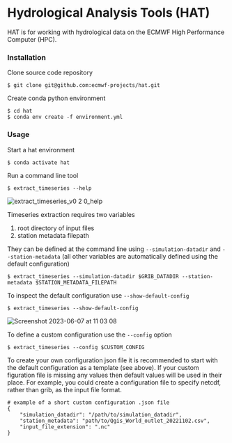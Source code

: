 # Hydrological Analysis Tools (HAT)

HAT is for working with hydrological data on the ECMWF High Performance Computer (HPC).
    
### Installation

Clone source code repository

    $ git clone git@github.com:ecmwf-projects/hat.git

Create conda python environment

    $ cd hat
    $ conda env create -f environment.yml

### Usage

Start a hat environment

    $ conda activate hat
    
Run a command line tool

    $ extract_timeseries --help

![extract_timeseries_v0 2 0_help](https://github.com/ecmwf-projects/hat/assets/16657983/73b7b481-8280-4ad1-85b3-76ef31813786)

Timeseries extraction requires two variables 

1) root directory of input files 
2) station metadata filepath

They can be defined at the command line using `--simulation-datadir` and `--station-metadata` (all other variables are automatically defined using the default configuration)

    $ extract_timeseries --simulation-datadir $GRIB_DATADIR --station-metadata $STATION_METADATA_FILEPATH

To inspect the default configuration use `--show-default-config`

    $ extract_timeseries --show-default-config
    
![Screenshot 2023-06-07 at 11 03 08](https://github.com/ecmwf-projects/hat/assets/16657983/2494ff99-bc44-46fe-86ee-8e90732e57b3)

To define a custom configuration use the `--config` option

    $ extract_timeseries --config $CUSTOM_CONFIG
    
To create your own configuration json file it is recommended to start with the default configuration as a template (see above). If your custom figuration file is missing any values then default values will be used in their place. For example, you could create a configuration file to specify netcdf, rather than grib, as the input file format.
    
    # example of a short custom configuration .json file
    {
        "simulation_datadir": "/path/to/simulation_datadir",
        "station_metadata": "path/to/Qgis_World_outlet_20221102.csv",
        "input_file_extension": ".nc"
    }

    
